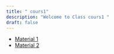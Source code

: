 ```yaml
---
title: " cours1"
description: "Welcome to Class cours1 "
draft: false
---
```



- [Material 1](https://www.youtube.com/watch?v=hjD9jTi_DQ4&t=108s)
- [Material 2](https://github.com/adityatelange/hugo-PaperMod/wiki/Installation)
